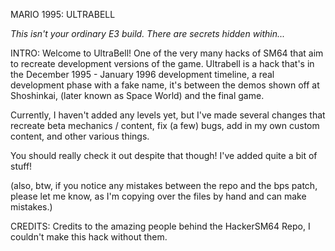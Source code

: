 MARIO 1995: ULTRABELL

*This isn't your ordinary E3 build. There are secrets hidden within...*

INTRO:
Welcome to UltraBell! One of the very many hacks of SM64 that aim to recreate development versions of the game.
Ultrabell is a hack that's in the December 1995 - January 1996 development timeline, a real development phase with a fake name, it's between the demos shown off at Shoshinkai, (later known as Space World) and the final game.

Currently, I haven't added any levels yet, but I've made several changes that recreate beta mechanics / content, fix (a few) bugs, add in my own custom content, and other various things.

You should really check it out despite that though! I've added quite a bit of stuff!

(also, btw, if you notice any mistakes between the repo and the bps patch, please let me know, as I'm copying over the files by hand and can make mistakes.)

CREDITS:
Credits to the amazing people behind the HackerSM64 Repo, I couldn't make this hack without them.

